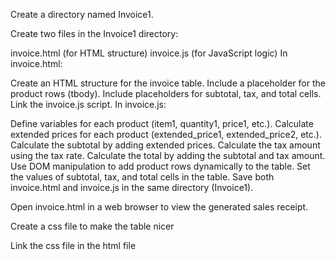 Create a directory named Invoice1.

Create two files in the Invoice1 directory:

invoice.html (for HTML structure)
invoice.js (for JavaScript logic)
In invoice.html:

Create an HTML structure for the invoice table.
Include a placeholder for the product rows (tbody).
Include placeholders for subtotal, tax, and total cells.
Link the invoice.js script.
In invoice.js:

Define variables for each product (item1, quantity1, price1, etc.).
Calculate extended prices for each product (extended_price1, extended_price2, etc.).
Calculate the subtotal by adding extended prices.
Calculate the tax amount using the tax rate.
Calculate the total by adding the subtotal and tax amount.
Use DOM manipulation to add product rows dynamically to the table.
Set the values of subtotal, tax, and total cells in the table.
Save both invoice.html and invoice.js in the same directory (Invoice1).

Open invoice.html in a web browser to view the generated sales receipt.

Create a css file to make the table nicer

Link the css file in the html file
